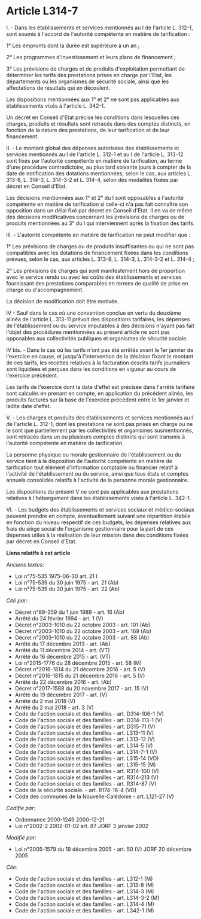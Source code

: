 # Article L314-7

I. - Dans les établissements et services mentionnés au I de l'article L. 312-1, sont soumis à l'accord de l'autorité
compétente en matière de tarification :

1° Les emprunts dont la durée est supérieure à un an ;

2° Les programmes d'investissement et leurs plans de financement ;

3° Les prévisions de charges et de produits d'exploitation permettant de déterminer les tarifs des prestations prises en
charge par l'Etat, les départements ou les organismes de sécurité sociale, ainsi que les affectations de résultats qui en
découlent.

Les dispositions mentionnées aux 1° et 2° ne sont pas applicables aux établissements visés à l'article L. 342-1.

Un décret en Conseil d'Etat précise les conditions dans lesquelles ces charges, produits et résultats sont retracés dans des
comptes distincts, en fonction de la nature des prestations, de leur tarification et de leur financement.

II. - Le montant global des dépenses autorisées des établissements et services mentionnés au I de l'article L. 312-1 et au I
de l'article L. 313-12 sont fixés par l'autorité compétente en matière de tarification, au terme d'une procédure
contradictoire, au plus tard soixante jours à compter de la date de notification des dotations mentionnées, selon le cas, aux
articles L. 313-8, L. 314-3, L. 314-3-2 et L. 314-4, selon des modalités fixées par décret en Conseil d'Etat.

Les décisions mentionnées aux 1° et 2° du I sont opposables à l'autorité compétente en matière de tarification si celle-ci
n'a pas fait connaître son opposition dans un délai fixé par décret en Conseil d'Etat. Il en va de même des décisions
modificatives concernant les prévisions de charges ou de produits mentionnées au 3° du I qui interviennent après la fixation
des tarifs.

III. - L'autorité compétente en matière de tarification ne peut modifier que :

1° Les prévisions de charges ou de produits insuffisantes ou qui ne sont pas compatibles avec les dotations de financement
fixées dans les conditions prévues, selon le cas, aux articles L. 313-8, L. 314-3, L. 314-3-2 et L. 314-4 ;

2° Les prévisions de charges qui sont manifestement hors de proportion avec le service rendu ou avec les coûts des
établissements et services fournissant des prestations comparables en termes de qualité de prise en charge ou
d'accompagnement.

La décision de modification doit être motivée.

IV - Sauf dans le cas où une convention conclue en vertu du deuxième alinéa de l'article L. 313-11 prévoit des dispositions
tarifaires, les dépenses de l'établissement ou du service imputables à des décisions n'ayant pas fait l'objet des procédures
mentionnées au présent article ne sont pas opposables aux collectivités publiques et organismes de sécurité sociale.

IV bis. - Dans le cas où les tarifs n'ont pas été arrêtés avant le 1er janvier de l'exercice en cause, et jusqu'à
l'intervention de la décision fixant le montant de ces tarifs, les recettes relatives à la facturation desdits tarifs
journaliers sont liquidées et perçues dans les conditions en vigueur au cours de l'exercice précédent.

Les tarifs de l'exercice dont la date d'effet est précisée dans l'arrêté tarifaire sont calculés en prenant en compte, en
application du précédent alinéa, les produits facturés sur la base de l'exercice précédent entre le 1er janvier et ladite
date d'effet.

V. - Les charges et produits des établissements et services mentionnés au I de l'article L. 312-1, dont les prestations ne
sont pas prises en charge ou ne le sont que partiellement par les collectivités et organismes susmentionnés, sont retracés
dans un ou plusieurs comptes distincts qui sont transmis à l'autorité compétente en matière de tarification.

La personne physique ou morale gestionnaire de l'établissement ou du service tient à la disposition de l'autorité compétente
en matière de tarification tout élément d'information comptable ou financier relatif à l'activité de l'établissement ou du
service, ainsi que tous états et comptes annuels consolidés relatifs à l'activité de la personne morale gestionnaire.

Les dispositions du présent V ne sont pas applicables aux prestations relatives à l'hébergement dans les établissements visés
à l'article L. 342-1.

VI. - Les budgets des établissements et services sociaux et médico-sociaux peuvent prendre en compte, éventuellement suivant
une répartition établie en fonction du niveau respectif de ces budgets, les dépenses relatives aux frais du siège social de
l'organisme gestionnaire pour la part de ces dépenses utiles à la réalisation de leur mission dans des conditions fixées par
décret en Conseil d'Etat.

**Liens relatifs à cet article**

_Anciens textes_:

  - Loi n°75-535 1975-06-30 art. 21 I
  - Loi n°75-535 du 30 juin 1975 - art. 21 (Ab)
  - Loi n°75-535 du 30 juin 1975 - art. 22 (Ab)

_Cité par_:

  - Décret n°89-359 du 1 juin 1989 - art. 16 (Ab)
  - Arrêté du 24 février 1994 - art. 1 (V)
  - Décret n°2003-1010 du 22 octobre 2003 - art. 101 (Ab)
  - Décret n°2003-1010 du 22 octobre 2003 - art. 169 (Ab)
  - Décret n°2003-1010 du 22 octobre 2003 - art. 88 (Ab)
  - Arrêté du 17 décembre 2013 - art. (Ab)
  - Arrêté du 11 décembre 2014 - art. (VT)
  - Arrêté du 16 décembre 2015 - art. (VT)
  - Loi n°2015-1776 du 28 décembre 2015 - art. 58 (M)
  - Décret n°2016-1814 du 21 décembre 2016 - art. 5 (V)
  - Décret n°2016-1815 du 21 décembre 2016 - art. 5 (V)
  - Arrêté du 22 décembre 2016 - art. (Ab)
  - Décret n°2017-1588 du 20 novembre 2017 - art. 15 (V)
  - Arrêté du 19 décembre 2017 - art. (V)
  - Arrêté du 2 mai 2018 (V)
  - Arrêté du 2 mai 2018 - art. 3 (V)
  - Code de l'action sociale et des familles - art. D314-106-1 (V)
  - Code de l'action sociale et des familles - art. D314-113-1 (V)
  - Code de l'action sociale et des familles - art. D315-71 (V)
  - Code de l'action sociale et des familles - art. L313-11 (V)
  - Code de l'action sociale et des familles - art. L313-12 (V)
  - Code de l'action sociale et des familles - art. L314-5 (V)
  - Code de l'action sociale et des familles - art. L314-7-1 (V)
  - Code de l'action sociale et des familles - art. L315-14 (VD)
  - Code de l'action sociale et des familles - art. L315-15 (M)
  - Code de l'action sociale et des familles - art. R314-100 (V)
  - Code de l'action sociale et des familles - art. R314-213 (V)
  - Code de l'action sociale et des familles - art. R314-87 (V)
  - Code de la sécurité sociale. - art. R174-16-4 (VD)
  - Code des communes de la Nouvelle-Calédonie - art. L121-27 (V)

_Codifié par_:

  - Ordonnance 2000-1249 2000-12-21
  - Loi n°2002-2 2002-01-02 art. 87 JORF 3 janvier 2002

_Modifié par_:

  - Loi n°2005-1579 du 19 décembre 2005 - art. 50 (V) JORF 20 décembre 2005

_Cite_:

  - Code de l'action sociale et des familles - art. L312-1 (M)
  - Code de l'action sociale et des familles - art. L313-8 (M)
  - Code de l'action sociale et des familles - art. L314-3 (M)
  - Code de l'action sociale et des familles - art. L314-3-2 (M)
  - Code de l'action sociale et des familles - art. L314-4 (M)
  - Code de l'action sociale et des familles - art. L342-1 (M)
